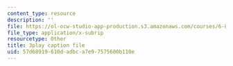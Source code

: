 ```yaml
---
content_type: resource
description: ''
file: https://ol-ocw-studio-app-production.s3.amazonaws.com/courses/6-851-advanced-data-structures-spring-2012/57d68919610dadbca7e97575600b110e_FzS0n_Z8lrk.srt
file_type: application/x-subrip
resourcetype: Other
title: 3play caption file
uid: 57d68919-610d-adbc-a7e9-7575600b110e
---
```

